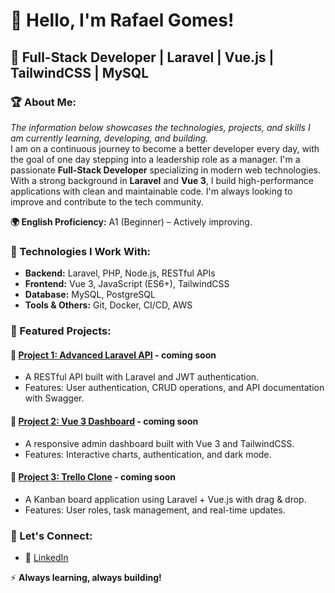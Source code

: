 # 👋 Hello, I'm Rafael Gomes!

## 🚀 Full-Stack Developer | Laravel | Vue.js | TailwindCSS | MySQL

### 🏆 About Me:
_The information below showcases the technologies, projects, and skills I am currently learning, developing, and building._  
I am on a continuous journey to become a better developer every day, with the goal of one day stepping into a leadership role as a manager.
I'm a passionate **Full-Stack Developer** specializing in modern web technologies. With a strong background in **Laravel** and **Vue 3**,
I build high-performance applications with clean and maintainable code. I'm always looking to improve and contribute to the tech community.

**🌍 English Proficiency:** A1 (Beginner) – Actively improving.  

### 🔧 Technologies I Work With:
- **Backend:** Laravel, PHP, Node.js, RESTful APIs
- **Frontend:** Vue 3, JavaScript (ES6+), TailwindCSS
- **Database:** MySQL, PostgreSQL
- **Tools & Others:** Git, Docker, CI/CD, AWS

### 📂 Featured Projects:
#### 🔹 [Project 1: Advanced Laravel API](https://github.com/rafagomesss/project1) - coming soon
- A RESTful API built with Laravel and JWT authentication.
- Features: User authentication, CRUD operations, and API documentation with Swagger.

#### 🔹 [Project 2: Vue 3 Dashboard](https://github.com/rafagomesss/project2) - coming soon
- A responsive admin dashboard built with Vue 3 and TailwindCSS.
- Features: Interactive charts, authentication, and dark mode.

#### 🔹 [Project 3: Trello Clone](https://github.com/rafagomesss/project3) - coming soon
- A Kanban board application using Laravel + Vue.js with drag & drop.
- Features: User roles, task management, and real-time updates.

### 📩 Let's Connect:
- 🔗 [LinkedIn](https://www.linkedin.com/in/ggomes-rafael)

⚡ **Always learning, always building!**
